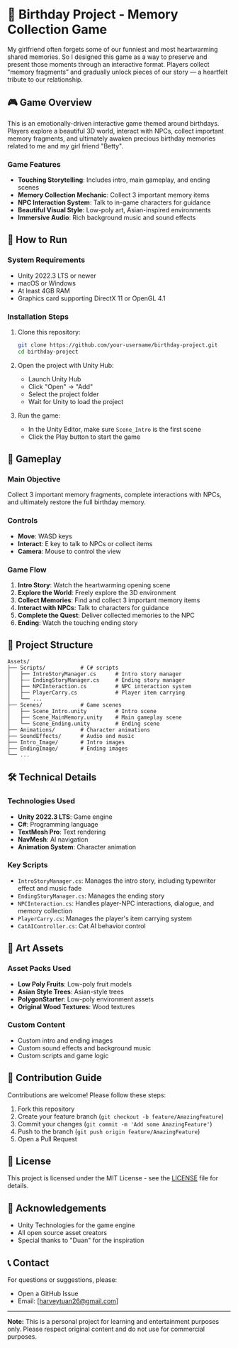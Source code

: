 # 🥳 Birthday Project - Memory Collection Game

My girlfriend often forgets some of our funniest and most heartwarming shared memories.
So I designed this game as a way to preserve and present those moments through an interactive format.
Players collect “memory fragments” and gradually unlock pieces of our story — a heartfelt tribute to our relationship.

## 🎮 Game Overview

This is an emotionally-driven interactive game themed around birthdays. Players explore a beautiful 3D world, interact with NPCs, collect important memory fragments, and ultimately awaken precious birthday memories related to me and my girl friend "Betty".

### Game Features
- **Touching Storytelling**: Includes intro, main gameplay, and ending scenes
- **Memory Collection Mechanic**: Collect 3 important memory items
- **NPC Interaction System**: Talk to in-game characters for guidance
- **Beautiful Visual Style**: Low-poly art, Asian-inspired environments
- **Immersive Audio**: Rich background music and sound effects

## 🚀 How to Run

### System Requirements
- Unity 2022.3 LTS or newer
- macOS or Windows
- At least 4GB RAM
- Graphics card supporting DirectX 11 or OpenGL 4.1

### Installation Steps
1. Clone this repository:
   ```bash
   git clone https://github.com/your-username/birthday-project.git
   cd birthday-project
   ```

2. Open the project with Unity Hub:
   - Launch Unity Hub
   - Click "Open" → "Add"
   - Select the project folder
   - Wait for Unity to load the project

3. Run the game:
   - In the Unity Editor, make sure `Scene_Intro` is the first scene
   - Click the Play button to start the game

## 🎯 Gameplay

### Main Objective
Collect 3 important memory fragments, complete interactions with NPCs, and ultimately restore the full birthday memory.

### Controls
- **Move**: WASD keys
- **Interact**: E key to talk to NPCs or collect items
- **Camera**: Mouse to control the view

### Game Flow
1. **Intro Story**: Watch the heartwarming opening scene
2. **Explore the World**: Freely explore the 3D environment
3. **Collect Memories**: Find and collect 3 important memory items
4. **Interact with NPCs**: Talk to characters for guidance
5. **Complete the Quest**: Deliver collected memories to the NPC
6. **Ending**: Watch the touching ending story

## 📁 Project Structure

```
Assets/
├── Scripts/           # C# scripts
│   ├── IntroStoryManager.cs      # Intro story manager
│   ├── EndingStoryManager.cs     # Ending story manager
│   ├── NPCInteraction.cs         # NPC interaction system
│   ├── PlayerCarry.cs            # Player item carrying
│   └── ...
├── Scenes/            # Game scenes
│   ├── Scene_Intro.unity         # Intro scene
│   ├── Scene_MainMemory.unity    # Main gameplay scene
│   └── Scene_Ending.unity        # Ending scene
├── Animations/        # Character animations
├── SoundEffects/      # Audio and music
├── Intro_Image/       # Intro images
├── EndingImage/       # Ending images
└── ...
```

## 🛠️ Technical Details

### Technologies Used
- **Unity 2022.3 LTS**: Game engine
- **C#**: Programming language
- **TextMesh Pro**: Text rendering
- **NavMesh**: AI navigation
- **Animation System**: Character animation

### Key Scripts
- `IntroStoryManager.cs`: Manages the intro story, including typewriter effect and music fade
- `EndingStoryManager.cs`: Manages the ending story
- `NPCInteraction.cs`: Handles player-NPC interactions, dialogue, and memory collection
- `PlayerCarry.cs`: Manages the player's item carrying system
- `CatAIController.cs`: Cat AI behavior control

## 🎨 Art Assets

### Asset Packs Used
- **Low Poly Fruits**: Low-poly fruit models
- **Asian Style Trees**: Asian-style trees
- **PolygonStarter**: Low-poly environment assets
- **Original Wood Textures**: Wood textures

### Custom Content
- Custom intro and ending images
- Custom sound effects and background music
- Custom scripts and game logic

## 🤝 Contribution Guide

Contributions are welcome! Please follow these steps:

1. Fork this repository
2. Create your feature branch (`git checkout -b feature/AmazingFeature`)
3. Commit your changes (`git commit -m 'Add some AmazingFeature'`)
4. Push to the branch (`git push origin feature/AmazingFeature`)
5. Open a Pull Request

## 📄 License

This project is licensed under the MIT License - see the [LICENSE](LICENSE) file for details.

## 🙏 Acknowledgements

- Unity Technologies for the game engine
- All open source asset creators
- Special thanks to "Duan" for the inspiration

## 📞 Contact

For questions or suggestions, please:
- Open a GitHub Issue
- Email: [harveytuan26@gmail.com]

---

**Note:** This is a personal project for learning and entertainment purposes only. Please respect original content and do not use for commercial purposes. 